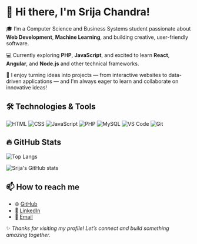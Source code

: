 # 👋 Hi there, I'm Srija Chandra!

🎓 I’m a Computer Science and Business Systems student passionate about **Web Development**, **Machine Learning**, and building creative, user-friendly software.

💻 Currently exploring **PHP**, **JavaScript**, and excited to learn **React**, **Angular**, and **Node.js** and other technical frameworks.

🚀 I enjoy turning ideas into projects — from interactive websites to data-driven applications — and I'm always eager to learn and collaborate on innovative ideas!

## 🛠️ Technologies & Tools

![HTML](https://img.shields.io/badge/HTML-5-orange?logo=html5)
![CSS](https://img.shields.io/badge/CSS-3-blue?logo=css3)
![JavaScript](https://img.shields.io/badge/JavaScript-ES6-yellow?logo=javascript)
![PHP](https://img.shields.io/badge/PHP-7.4-purple?logo=php)
![MySQL](https://img.shields.io/badge/MySQL-8-blue?logo=mysql)
![VS Code](https://img.shields.io/badge/VS%20Code-Editor-blue?logo=visualstudiocode)
![Git](https://img.shields.io/badge/Git-Tool-orange?logo=git)


## 🔥 GitHub Stats

<!--![Srija's GitHub stats](https://github-readme-stats.vercel.app/api?username=SrijaChandra&show_icons=true&theme=radical)-->
![Top Langs](https://github-readme-stats.vercel.app/api/top-langs/?username=SrijaChandra&layout=compact&theme=radical)

![Srija's GitHub stats](https://github-readme-stats.vercel.app/api?username=SrijaChandra&show_icons=true&theme=radical&hide_rank=true)

<!--![GitHub Streak](https://streak-stats.demolab.com?user=SrijaChandra&theme=radical)-->


## 📫 How to reach me
- 🌐 [GitHub](https://github.com/SrijaChandra)
- 💼 [LinkedIn](https://www.linkedin.com/in/%20srija-chandra-85813a272)
- 📧 [Email](chandra.srija11@gmail.com) 


✨ *Thanks for visiting my profile! Let’s connect and build something amazing together.*

<!--
**SrijaChandra/SrijaChandra** is a ✨ _special_ ✨ repository because its `README.md` (this file) appears on your GitHub profile.

Here are some ideas to get you started:

- 🔭 I’m currently working on ...
- 🌱 I’m currently learning ...
- 👯 I’m looking to collaborate on ...
- 🤔 I’m looking for help with ...
- 💬 Ask me about ...
- 📫 How to reach me: ...
- 😄 Pronouns: ...
- ⚡ Fun fact: ...
-->
